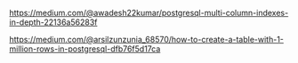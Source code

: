 
https://medium.com/@awadesh22kumar/postgresql-multi-column-indexes-in-depth-22136a56283f


https://medium.com/@arsilzunzunia_68570/how-to-create-a-table-with-1-million-rows-in-postgresql-dfb76f5d17ca